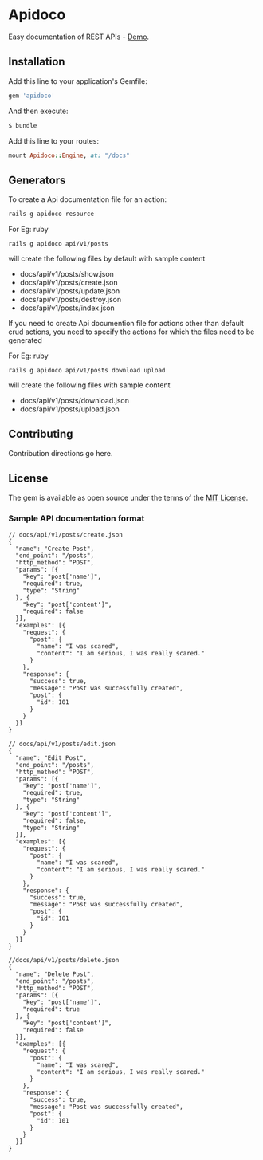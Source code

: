 # Apidoco
Easy documentation of REST APIs - [Demo](https://apidoco-demo.herokuapp.com/docs/).


## Installation
Add this line to your application's Gemfile:

```ruby
gem 'apidoco'
```

And then execute:
```bash
$ bundle
```

Add this line to your routes:

```ruby
mount Apidoco::Engine, at: "/docs"
```

## Generators

To create a Api documentation file for an action:

```ruby
rails g apidoco resource
```
For Eg:
ruby
```
rails g apidoco api/v1/posts
```
will create the following files by default with sample content
- docs/api/v1/posts/show.json
- docs/api/v1/posts/create.json
- docs/api/v1/posts/update.json
- docs/api/v1/posts/destroy.json
- docs/api/v1/posts/index.json

If you need to create Api documention file for actions other than default
crud actions, you need to specify the actions for which the files need to be generated

For Eg:
ruby
```
rails g apidoco api/v1/posts download upload
```
will create the following files with sample content
- docs/api/v1/posts/download.json
- docs/api/v1/posts/upload.json

## Contributing
Contribution directions go here.

## License
The gem is available as open source under the terms of the [MIT License](http://opensource.org/licenses/MIT).

### Sample API documentation format

```
// docs/api/v1/posts/create.json
{
  "name": "Create Post",
  "end_point": "/posts",
  "http_method": "POST",
  "params": [{
    "key": "post['name']",
    "required": true,
    "type": "String"
  }, {
    "key": "post['content']",
    "required": false
  }],
  "examples": [{
    "request": {
      "post": {
        "name": "I was scared",
        "content": "I am serious, I was really scared."
      }
    },
    "response": {
      "success": true,
      "message": "Post was successfully created",
      "post": {
        "id": 101
      }
    }
  }]
}

// docs/api/v1/posts/edit.json
{
  "name": "Edit Post",
  "end_point": "/posts",
  "http_method": "POST",
  "params": [{
    "key": "post['name']",
    "required": true,
    "type": "String"
  }, {
    "key": "post['content']",
    "required": false,
    "type": "String"
  }],
  "examples": [{
    "request": {
      "post": {
        "name": "I was scared",
        "content": "I am serious, I was really scared."
      }
    },
    "response": {
      "success": true,
      "message": "Post was successfully created",
      "post": {
        "id": 101
      }
    }
  }]
}

//docs/api/v1/posts/delete.json
{
  "name": "Delete Post",
  "end_point": "/posts",
  "http_method": "POST",
  "params": [{
    "key": "post['name']",
    "required": true
  }, {
    "key": "post['content']",
    "required": false
  }],
  "examples": [{
    "request": {
      "post": {
        "name": "I was scared",
        "content": "I am serious, I was really scared."
      }
    },
    "response": {
      "success": true,
      "message": "Post was successfully created",
      "post": {
        "id": 101
      }
    }
  }]
}
```
